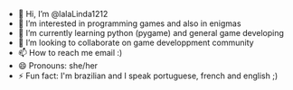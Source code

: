 - 👋 Hi, I’m @lalaLinda1212
- 👀 I’m interested in programming games and also in enigmas
- 🌱 I’m currently learning python (pygame) and general game developing
- 💞️ I’m looking to collaborate on game developpment community
- 📫 How to reach me email :)
- 😄 Pronouns: she/her
- ⚡ Fun fact: I'm brazilian and I speak portuguese, french and english ;)

<!---
lalaLinda1212/lalaLinda1212 is a ✨ special ✨ repository because its `README.md` (this file) appears on your GitHub profile.
You can click the Preview link to take a look at your changes.
--->
